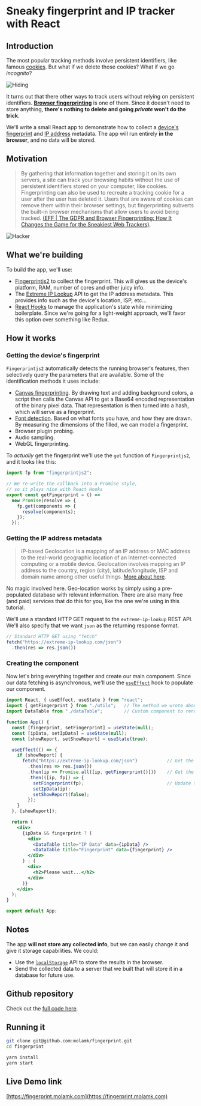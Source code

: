 # Sneaky fingerprint and IP tracker with React

## Introduction

The most popular tracking methods involve persistent identifiers, like famous [cookies](https://en.wikipedia.org/wiki/HTTP_cookie). But what if we delete those cookies? What if we go *incognito*?

![Hiding](https://media.giphy.com/media/3ohs7KViF6rA4aan5u/giphy.gif)

It turns out that there other ways to track users without relying on persistent identifiers. [**Browser fingerprinting**](https://en.wikipedia.org/wiki/Device_fingerprint) is one of them. Since it doesn't need to store anything, **there's nothing to delete and going *private* won't do the trick**.

We'll write a small React app to demonstrate how to collect a [device's fingerprint](https://en.wikipedia.org/wiki/Device_fingerprint) and [IP address](https://en.wikipedia.org/wiki/IP_address) metadata. The app will run entirely **in the browser**, and no data will be stored.

## Motivation

> By gathering that information together and storing it on its own servers, a site can track your browsing habits without the use of persistent identifiers stored on your computer, like cookies. Fingerprinting can also be used to recreate a tracking cookie for a user after the user has deleted it. Users that are aware of cookies can remove them within their browser settings, but fingerprinting subverts the built-in browser mechanisms that allow users to avoid being tracked. [(EFF | The GDPR and Browser Fingerprinting: How It Changes the Game for the Sneakiest Web Trackers)](https://www.eff.org/deeplinks/2018/06/gdpr-and-browser-fingerprinting-how-it-changes-game-sneakiest-web-trackers).

![Hacker](https://media.giphy.com/media/YQitE4YNQNahy/giphy.gif)

## What we're building

To build the app, we'll use:

- [Fingerprintjs2](https://github.com/Valve/fingerprintjs2) to collect the fingerprint. This will gives us the device's platform, RAM, number of cores and other juicy info.
- The [Extreme IP Lookup](https://extreme-ip-lookup.com/) API to get the IP address metadata. This provides info such as the device's location, ISP, etc...
- [React Hooks](https://reactjs.org/docs/hooks-overview.html) to manage the application's state while minimizing boilerplate. Since we're going for a light-weight approach, we'll favor this option over something like Redux.

## How it works

### Getting the device's fingerprint

`Fingerprintjs2` automatically detects the running browser's features, then selectively query the parameters that are available. Some of the identification methods it uses include:

- [Canvas fingerprinting](https://en.wikipedia.org/wiki/Canvas_fingerprinting). By drawing text and adding background colors, a script then calls the Canvas API to get a Base64 encoded representation of the binary pixel data. That representation is then turned into a hash, which will serve as a fingerprint.
- [Font detection](https://browserleaks.com/fonts). Based on what fonts you have, and how they are drawn. By measuring the dimensions of the filled, we can model a fingerprint.
- Browser plugin probing.
- Audio sampling.
- WebGL fingerprinting.

To *actually* get the fingerprint we'll use the `get` function of `Fingerprintjs2`, and it looks like this:

```js
import fp from "fingerprintjs2";

// We re-write the callback into a Promise style,
// so it plays nice with React Hooks
export const getFingerprint = () =>
  new Promise(resolve => {
    fp.get(components => {
      resolve(components);
    });
  });

```

### Getting the IP address metadata

>IP-based Geolocation is a mapping of an IP address or MAC address to the real-world geographic location of an Internet-connected computing or a mobile device. Geolocation involves mapping an IP address to the country, region (city), latitude/longitude, ISP and domain name among other useful things. [More about here](https://www.iplocation.net/).

No magic involved here. Geo-location works by simply using a pre-populated database with relevant information. There are also many free (and paid) services that do this for you, like the one we're using in this tutorial.

We'll use a standard HTTP GET request to the `extreme-ip-lookup` REST API. We'll also specify that we want `json` as the returning response format.

```js
// Standard HTTP GET using "fetch"
fetch("https://extreme-ip-lookup.com/json")
  .then(res => res.json())
```

### Creating the component

Now let's bring everything together and create our main component. Since our data fetching is asynchronous, we'll use the [`useEffect`](https://reactjs.org/docs/hooks-effect.html) hook to populate our component.

```jsx
import React, { useEffect, useState } from "react";
import { getFingerprint } from "./utils";   // The method we wrote above
import DataTable from "./dataTable";        // Custom component to render our data

function App() {
  const [fingerprint, setFingerprint] = useState(null);
  const [ipData, setIpData] = useState(null);
  const [showReport, setShowReport] = useState(true);

  useEffect(() => {
    if (showReport) {
      fetch("https://extreme-ip-lookup.com/json")           // Get the IP data
        .then(res => res.json())
        .then(ip => Promise.all([ip, getFingerprint()]))    // Get the fingerprint
        .then(([ip, fp]) => {
          setFingerprint(fp);                               // Update the state
          setIpData(ip);
          setShowReport(false);
        });
    }
  }, [showReport]);

  return (
    <div>
      {ipData && fingerprint ? (
        <div>
          <DataTable title="IP Data" data={ipData} />
          <DataTable title="Fingerprint" data={fingerprint} />
        </div>
      ) : (
        <div>
          <h2>Please wait...</h2>
        </div>
      )}
    </div>
  );
}

export default App;
```

## Notes

The app **will not store any collected info**, but we can easily change it and give it storage capabilities. We could:

- Use the [`localStorage`](https://developer.mozilla.org/en-US/docs/Web/API/Window/localStorage) API to store the results in the browser.
- Send the collected data to a server that we built that will store it in a database for future use.

## Github repository

Check out the [full code here](https://github.com/molamk/fingerprint).

## Running it

```bash
git clone git@github.com:molamk/fingerprint.git
cd fingerprint

yarn install
yarn start
```

## Live Demo link

[https://fingerprint.molamk.com](https://fingerprint.molamk.com)